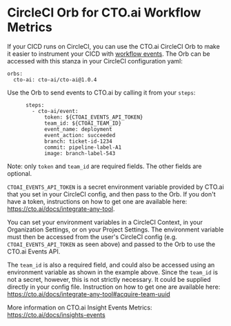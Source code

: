 # CircleCI Orb for CTO.ai Workflow Metrics

If your CICD runs on CircleCI, you can use the CTO.ai CircleCI Orb to make it easier to instrument your CICD with [workflow events](https://cto.ai/docs/workflow-metrics). The Orb can be accessed with this stanza in your CircleCI configuration yaml:

```
orbs:
  cto-ai: cto-ai/cto-ai@1.0.4
```

Use the Orb to send events to CTO.ai by calling it from your `steps`:

```
      steps:
        - cto-ai/event:
            token: ${CTOAI_EVENTS_API_TOKEN}
            team_id: ${CTOAI_TEAM_ID}
            event_name: deployment
            event_action: succeeded
            branch: ticket-id-1234
            commit: pipeline-label-A1
            image: branch-label-543
```

Note: only `token` and `team_id` are required fields. The other fields are optional.

`CTOAI_EVENTS_API_TOKEN` is a secret environment variable provided by CTO.ai that you set in your CircleCI config, and then pass to the Orb. If you don't have a token, instructions on how to get one are available here: https://cto.ai/docs/integrate-any-tool. 

You can set your environment variables in a CircleCI Context, in your Organization Settings, or on your Project Settings. The environment variable must then be accessed from the user's CircleCI config (e.g. `CTOAI_EVENTS_API_TOKEN` as seen above) and passed to the Orb to use the CTO.ai Events API.

The `team_id` is also a required field, and could also be accessed using an environment variable as shown in the example above. Since the `team_id` is not a secret, however, this is not strictly necessary. It could be supplied directly in your config file. Instruction on how to get one are available here: <https://cto.ai/docs/integrate-any-tool#acquire-team-uuid>

More information on CTO.ai Insight Events Metrics: <https://cto.ai/docs/insights-events>
